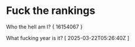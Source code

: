 # Fuck the rankings

Who the hell am I?
{ 16154067 }

What fucking year is it?
[ 2025-03-22T05:26:40Z ]
